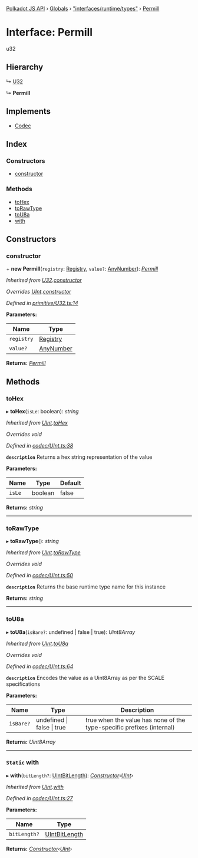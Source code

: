 [Polkadot JS API](../README.md) › [Globals](../globals.md) › ["interfaces/runtime/types"](../modules/_interfaces_runtime_types_.md) › [Permill](_interfaces_runtime_types_.permill.md)

# Interface: Permill

u32

## Hierarchy

  ↳ [U32](../classes/_primitive_u32_.u32.md)

  ↳ **Permill**

## Implements

* [Codec](_types_.codec.md)

## Index

### Constructors

* [constructor](_interfaces_runtime_types_.permill.md#constructor)

### Methods

* [toHex](_interfaces_runtime_types_.permill.md#tohex)
* [toRawType](_interfaces_runtime_types_.permill.md#torawtype)
* [toU8a](_interfaces_runtime_types_.permill.md#tou8a)
* [with](_interfaces_runtime_types_.permill.md#static-with)

## Constructors

###  constructor

\+ **new Permill**(`registry`: [Registry](_types_.registry.md), `value?`: [AnyNumber](../modules/_types_.md#anynumber)): *[Permill](_interfaces_runtime_types_.permill.md)*

*Inherited from [U32](../classes/_primitive_u32_.u32.md).[constructor](../classes/_primitive_u32_.u32.md#constructor)*

*Overrides [UInt](../classes/_codec_uint_.uint.md).[constructor](../classes/_codec_uint_.uint.md#constructor)*

*Defined in [primitive/U32.ts:14](https://github.com/polkadot-js/api/blob/011e24bd49/packages/types/src/primitive/U32.ts#L14)*

**Parameters:**

Name | Type |
------ | ------ |
`registry` | [Registry](_types_.registry.md) |
`value?` | [AnyNumber](../modules/_types_.md#anynumber) |

**Returns:** *[Permill](_interfaces_runtime_types_.permill.md)*

## Methods

###  toHex

▸ **toHex**(`isLe`: boolean): *string*

*Inherited from [UInt](../classes/_codec_uint_.uint.md).[toHex](../classes/_codec_uint_.uint.md#tohex)*

*Overrides void*

*Defined in [codec/UInt.ts:38](https://github.com/polkadot-js/api/blob/011e24bd49/packages/types/src/codec/UInt.ts#L38)*

**`description`** Returns a hex string representation of the value

**Parameters:**

Name | Type | Default |
------ | ------ | ------ |
`isLe` | boolean | false |

**Returns:** *string*

___

###  toRawType

▸ **toRawType**(): *string*

*Inherited from [UInt](../classes/_codec_uint_.uint.md).[toRawType](../classes/_codec_uint_.uint.md#torawtype)*

*Overrides void*

*Defined in [codec/UInt.ts:50](https://github.com/polkadot-js/api/blob/011e24bd49/packages/types/src/codec/UInt.ts#L50)*

**`description`** Returns the base runtime type name for this instance

**Returns:** *string*

___

###  toU8a

▸ **toU8a**(`isBare?`: undefined | false | true): *Uint8Array*

*Inherited from [UInt](../classes/_codec_uint_.uint.md).[toU8a](../classes/_codec_uint_.uint.md#tou8a)*

*Overrides void*

*Defined in [codec/UInt.ts:64](https://github.com/polkadot-js/api/blob/011e24bd49/packages/types/src/codec/UInt.ts#L64)*

**`description`** Encodes the value as a Uint8Array as per the SCALE specifications

**Parameters:**

Name | Type | Description |
------ | ------ | ------ |
`isBare?` | undefined &#124; false &#124; true | true when the value has none of the type-specific prefixes (internal)  |

**Returns:** *Uint8Array*

___

### `Static` with

▸ **with**(`bitLength?`: [UIntBitLength](../modules/_codec_abstractint_.md#uintbitlength)): *[Constructor](_types_.constructor.md)‹[UInt](../classes/_codec_uint_.uint.md)›*

*Inherited from [UInt](../classes/_codec_uint_.uint.md).[with](../classes/_codec_uint_.uint.md#static-with)*

*Defined in [codec/UInt.ts:27](https://github.com/polkadot-js/api/blob/011e24bd49/packages/types/src/codec/UInt.ts#L27)*

**Parameters:**

Name | Type |
------ | ------ |
`bitLength?` | [UIntBitLength](../modules/_codec_abstractint_.md#uintbitlength) |

**Returns:** *[Constructor](_types_.constructor.md)‹[UInt](../classes/_codec_uint_.uint.md)›*
